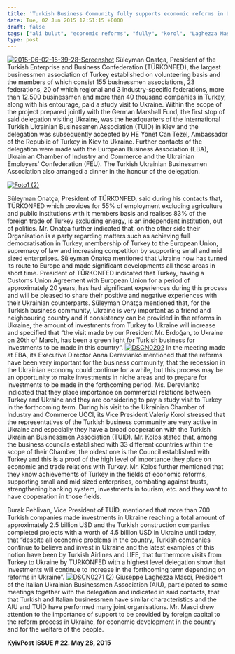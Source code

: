 ```yaml
---
title: 'Turkish Business Community fully supports economic reforms in Ukraine'
date: Tue, 02 Jun 2015 12:51:15 +0000
draft: false
tags: ["ali bulut", "economic reforms", "fully", "korol", "Laghezza Masci", "President", "Süleyman Onatça", "supports", "TUİD (Türk Ukrayna İşadamları Derneği)", "Turkish Business Community", "Turkish Enterprise and Business Confederation", "türkonfed", "ukraine"]
type: post
---
```


[![2015-06-02-15-39-28-Screenshot](https://burakpehlivan.org/wp-content/uploads/2015/06/2015-06-02-15-39-28-Screenshot.png)](https://burakpehlivan.org/wp-content/uploads/2015/06/2015-06-02-15-39-28-Screenshot.png)
Süleyman Onatça, President of the Turkish Enterprise and Business Confederation (TÜRKONFED), the largest businessmen association of Turkey established on volunteering basis and the members of which consist 155 businessmen associations, 23 federations, 20 of which regional and 3 industry-specific federations, more than 12.500 businessmen and more than 40 thousand companies in Turkey, along with his entourage, paid a study visit to Ukraine. Within the scope of the project prepared jointly with the German Marshall Fund, the first stop of said delegation visiting Ukraine, was the headquarters of the International Turkish Ukrainian Businessmen Association (TUID) in Kiev and the delegation was subsequently accepted by HE Yönet Can Tezel, Ambassador of the Republic of Turkey in Kiev to Ukraine. Further contacts of the delegation were made with the European Business Association (EBA), Ukrainian Chamber of Industry and Commerce and the Ukrainian Employers’ Confederation (FEU). The Turkish Ukrainian Businessmen Association also arranged a dinner in the honour of the delegation.

[![Foto1 (2)](https://burakpehlivan.org/wp-content/uploads/2015/06/Foto1-2.jpg)](https://burakpehlivan.org/wp-content/uploads/2015/06/Foto1-2.jpg)

Süleyman Onatça, President of TÜRKONFED, said during his contacts that, TÜRKONFED which provides for 55% of employment excluding agriculture and public institutions with it members basis and realises 83% of the foreign trade of Turkey excluding energy, is an independent institution, out of politics. Mr. Onatça further indicated that, on the other side their Organisation is a party regarding matters such as achieving full democratisation in Turkey, membership of Turkey to the European Union, supremacy of law and increasing competition by supporting small and mid sized enterprises. Süleyman Onatça mentioned that Ukraine now has turned its route to Europe and made significant developments all those areas in short time. President of TÜRKONFED indicated that Turkey, having a Customs Union Agreement with European Union for a period of approximately 20 years, has had significant experiences during this process and will be pleased to share their positive and negative experiences with their Ukrainian counterparts. Süleyman Onatça mentioned that, for the Turkish business community, Ukraine is very important as a friend and neighbouring country and if consistency can be provided in the reforms in Ukraine, the amount of investments from Turkey to Ukraine will increase and specified that “the visit made by our President Mr. Erdoğan, to Ukraine on 20th of March, has been a green light for Turkish business for investments to be made in this country”.
[![DSCN0202](https://burakpehlivan.org/wp-content/uploads/2015/06/DSCN0202.jpg)](https://burakpehlivan.org/wp-content/uploads/2015/06/DSCN0202.jpg)
In the meeting made at EBA, its Executive Director Anna Derevianko mentioned that the reforms have been very important for the business community, that the recession in the Ukrainian economy could continue for a while, but this process may be an opportunity to make investments in niche areas and to prepare for investments to be made in the forthcoming period. Ms. Derevianko indicated that they place importance on commercial relations between Turkey and Ukraine and they are considering to pay a study visit to Turkey in the forthcoming term.
During his visit to the Ukrainian Chamber of Industry and Commerce UCCI, its Vice President Valeriy Korol stressed that the representatives of the Turkish business community are very active in Ukraine and especially they have a broad cooperation with the Turkish Ukrainian Businessmen Association (TUID). Mr. Kolos stated that, among the business councils established with 33 different countries within the scope of their Chamber, the oldest one is the Council established with Turkey and this is a proof of the high level of importance they place on economic and trade relations with Turkey. Mr. Kolos further mentioned that they know achievements of Turkey in the fields of economic reforms, supporting small and mid sized enterprises, combating against trusts, strengthening banking system, investments in tourism, etc. and they want to have cooperation in those fields.

Burak Pehlivan, Vice President of TUİD, mentioned that more than 700 Turkish companies made investments in Ukraine reaching a total amount of approximately 2.5 billion USD and the Turkish construction companies completed projects with a worth of 4.5 billion USD in Ukraine until today, that “despite all economic problems in the country, Turkish companies continue to believe and invest in Ukraine and the latest examples of this notion have been by Turkish Airlines and LIFE, that furthermore visits from Turkey to Ukraine by TURKONFED with a highest level delegation show that investments will continue to increase in the forthcoming term depending on reforms in Ukraine”.
[![DSCN0271 (2)](https://burakpehlivan.org/wp-content/uploads/2015/06/DSCN0271-2.jpg)](https://burakpehlivan.org/wp-content/uploads/2015/06/DSCN0271-2.jpg)
Giuseppe Laghezza Masci, President of the Italian Ukrainian Businessmen Association (AIU), participated to some meetings together with the delegation and indicated in said contacts, that that Turkish and Italian businessmen have similar characteristics and the AIU and TUİD have performed many joint organisations. Mr. Masci drew attention to the importance of support to be provided by foreign capital to the reform process in Ukraine, for economic development in the country and for the welfare of the people.

**KyivPost
ISSUE # 22. May 28, 2015**